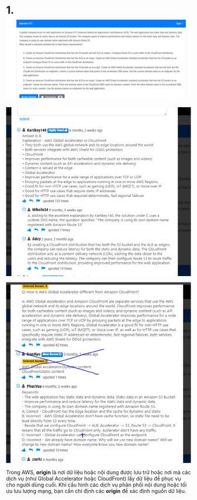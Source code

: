 # 1.![1744097754857](image/cloudfront/1744097754857.png)

![1744097902149](image/cloudfront/1744097902149.png)

![1744098075763](image/cloudfront/1744098075763.png)

Trong AWS, **origin** là nơi dữ liệu hoặc nội dung được lưu trữ hoặc nơi mà các dịch vụ (như Global Accelerator hoặc CloudFront) lấy dữ liệu để phục vụ cho người dùng cuối. Khi cấu hình các dịch vụ phân phối nội dung hoặc tối ưu lưu lượng mạng, bạn cần chỉ định các **origin** để xác định nguồn dữ liệu.
